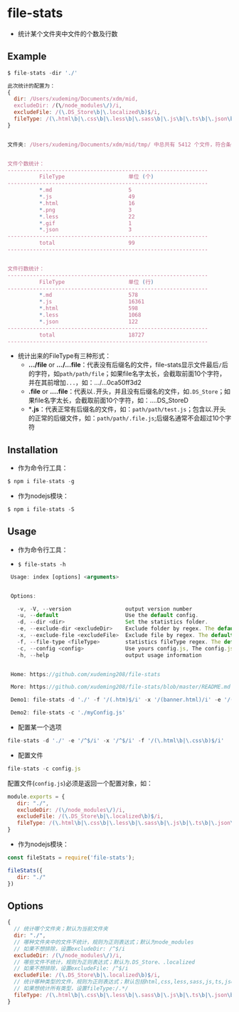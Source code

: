 # file-stats 
  - 统计某个文件夹中文件的个数及行数

## Example
```javascript
$ file-stats -dir './'
```

```javascript
此次统计的配置为：
{
  dir: /Users/xudeming/Documents/xdm/mid,
  excludeDir: /(\/node_modules\/)/i,
  excludeFile: /(\.DS_Store\b|\.localized\b)$/i,
  fileType: /(\.html\b|\.css\b|\.less\b|\.sass\b|\.js\b|\.ts\b|\.json\b|\.md\b|\.jpeg\b|\.jpg\b|\.png\b|\.gif\b)$/i,
}


文件夹: /Users/xudeming/Documents/xdm/mid/tmp/ 中总共有 5412 个文件，符合条件的有 99 个


文件个数统计：
---------------------------------------------------------------
          FileType                    单位 (个)
---------------------------------------------------------------
          *.md                        5
          *.js                        49
          *.html                      16
          *.png                       3
          *.less                      22
          *.gif                       1
          *.json                      3
---------------------------------------------------------------
          total                       99
---------------------------------------------------------------


文件行数统计：
---------------------------------------------------------------
          FileType                    单位 (行)
---------------------------------------------------------------
          *.md                        578
          *.js                        16361
          *.html                      598
          *.less                      1068
          *.json                      122
---------------------------------------------------------------
          total                       18727
---------------------------------------------------------------
```

- 统计出来的FileType有三种形式：
  - **.../file** or **.../...file**：代表没有后缀名的文件，file-stats显示文件最后`/`后的字符，如`path/path/file`；如果file名字太长，会截取前面10个字符，并在其前增加`...`，如：.../...0ca50ff3d2
  - **.file** or **....file**：代表以`.`开头，并且没有后缀名的文件，如`.DS_Store`；如果file名字太长，会截取前面10个字符，如：....DS_StoreD
  - ***.js**：代表正常有后缀名的文件，如：`path/path/test.js`；包含以.开头的正常的后缀文件，如：`path/path/.file.js`;后缀名通常不会超过10个字符


## Installation
- 作为命令行工具：

```javascript
$ npm i file-stats -g
```
- 作为nodejs模块：

```javascript
$ npm i file-stats -S
```

## Usage
- 作为命令行工具：

 - `$ file-stats -h`
 
 ```javascript
  Usage: index [options] <arguments>


  Options:

    -v, -V, --version                 output version number
    -u, --default                     Use the default config.
    -d, --dir <dir>                   Set the statistics folder.
    -e, --exclude-dir <excludeDir>    Exclude folder by regex. The default is: "/(/node_modules/)/i".
    -x, --exclude-file <excludeFile>  Exclude file by regex. The default is: "/(.DS_Store\b|.localized\b)$/i".
    -f, --file-type <fileType>        statistics fileType regex. The default is: "/(.html\b|.css\b|.less\b|.sass\b|.js\b|.ts\b|.json\b|.jpeg\b|.jpg\b|.png\b|.gif\b)$/i".
    -c, --config <config>             Use yours config.js, The config.js must be return an object.
    -h, --help                        output usage information


  Home: https://github.com/xudeming208/file-stats

  More: https://github.com/xudeming208/file-stats/blob/master/README.md

  Demo1: file-stats -d './' -f '/(.htm)$/i' -x '/(banner.html)/i' -e '/(/view/)/i'

  Demo2: file-stats -c './myConfig.js'
 ```
 
 - 配置某一个选项
 
 ```javascript
 file-stats -d './' -e '/^$/i' -x '/^$/i' -f '/(\.html\b|\.css\b)$/i'
 ```
 - 配置文件
 
 ```javascript
 file-stats -c config.js
 ```
 配置文件(`config.js`)必须是返回一个配置对象，如：
 
 ```javascript
module.exports = {
    dir: "./",
    excludeDir: /(\/node_modules\/)/i,
    excludeFile: /(\.DS_Store\b|\.localized\b)$/i,
    fileType: /(\.html\b|\.css\b|\.less\b|\.sass\b|\.js\b|\.ts\b|\.json\b|\.md\b|\.jpeg\b|\.jpg\b|\.png\b|\.gif\b)$/i
}
 ```

- 作为nodejs模块：
 
 ```javascript
 const fileStats = require('file-stats');
 
 fileStats({
    dir: "./"
 })
 ```

## Options

```javascript
{
  // 统计哪个文件夹；默认为当前文件夹
  dir: "./",
  // 哪种文件夹中的文件不统计，规则为正则表达式；默认为node_modules
  // 如果不想排除，设置excludeDir: /^$/i
  excludeDir: /(\/node_modules\/)/i,
  // 哪些文件不统计，规则为正则表达式；默认为.DS_Store、.localized
  // 如果不想排除，设置excludeFile: /^$/i
  excludeFile: /(\.DS_Store\b|\.localized\b)$/i,
  // 统计哪种类型的文件，规则为正则表达式；默认包括html,css,less,sass,js,ts,json,jpeg,jpg,png,gif
  // 如果想统计所有类型，设置fileType:/.*/
  fileType: /(\.html\b|\.css\b|\.less\b|\.sass\b|\.js\b|\.ts\b|\.json\b|\.jpeg\b|\.jpg\b|\.png\b|\.gif\b)$/i
}
```

